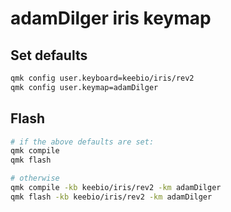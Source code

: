 # adamDilger iris keymap


## Set defaults

```sh
qmk config user.keyboard=keebio/iris/rev2
qmk config user.keymap=adamDilger
```

## Flash

```sh
# if the above defaults are set:
qmk compile
qmk flash

# otherwise
qmk compile -kb keebio/iris/rev2 -km adamDilger
qmk flash -kb keebio/iris/rev2 -km adamDilger
```

